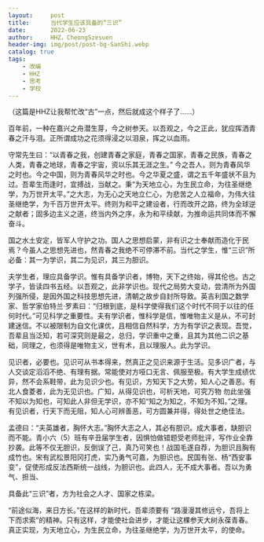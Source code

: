 ```yaml
---
layout:     post
title:      当代学生应该具备的“三识”
date:       2022-06-23
author:     HHZ，CheongSzesuen
header-img: img/post/post-bg-SanShi.webp
catalog: true
tags:
    - 改编
    - HHZ
    - 思考
    - 学校
---
```

（这篇是HHZ让我帮忙改“古”一点，然后就成这个样子了......）

百年前，一种在嘉兴之舟潜生芽，今之树参天。以吾观之，今之正此，犹应挥洒青春之汗与泪。正所谓成功之花须得浸之以泪泉，挥之以血雨。

守常先生曰：“以青春之我，创建青春之家庭，青春之国家，青春之民族，青春之人类，青春之地球，青春之宇宙，资以乐其无涯之生。” 今之吾人，则为青春风华之时也。今之中国，则为青春风华之时也。今之华夏之盛，谓之五千年盛状不且为过。吾辈生而逢时，宜搏战，当献之。秉“为天地立心，为生民立命，为往圣继绝学，为万世开太平。”之大志，为无心之天地立仁心，为悲苦之人立福命，为伟大往圣继绝学，为千百万世开太平。终则为和平之建设者，行而改开之路，终为全球逆之献者；固多边主义之道，终当内外之序，永为和平续献，为推命运共同体而不懈奋斗。

国之水土安定，皆军人守护之功。国人之思想启蒙，非有识之士奉献而造化于民焉？今虽人之思想先进也，然青春之我绝不可停滞不前。当代之学生，惟“三识”所必备：其一为学识，其二为见识，其三为胆识。

夫学生者，理应具备学识。惟有具备学识者，博物，天下之终始，得其伦也。古之学子，皆读四书五经。以吾观之，此非学识也。现代之局势大变动，尝清所为外国列强所侵，是因外国之科技思想先进，清朝之故步自封所导致。英吉利国之数学家、哲学家伯特兰·罗素曰：“归根到底，是科学使得我们这个时代不同于以往的任何时代。”可见科学之重要性。夫有学识者，惟科学是信，惟唯物主义是从，不可封建迷信。不以被限制为自文化课优，且相信自然科学，方为有学识之表现。吾觉，吾辈且当泛知，若可深究则是最之，总归，学识重中之重，且其为其他二识之基础，同理之，也须得是唯物主义，世有术，且以理服人。此为学识。

见识者，必要也。见识可从书本得来，然真正之见识来源于生活。见多识广者，与人交谈定滔滔不绝、有理有据。常能使对方哑口无言、佩服至极。有大学生成绩优异，然不会系鞋带，此为见识少也。有见识，方知天下之大势，知人心之善恶。有北人食菱者，此为无见识也。广知，从得见识也，可析天地，可究万物 勿此坐强不知以为知也，可知此人非但无学识，亦不知“知之为知之，不知为不知。”之理。有见识者，行天下而无阻，知人心可辨善恶，可方圆兼并得，得处世之绝佳法。

孟德曰：“夫英雄者，胸怀大志。”胸怀大志之人，其必有胆识。成大事者，缺胆识而不能。青小六（5）班有辛丑届学生者，因惧怕做错题受老师批评，写作业全靠抄袭。此等不仅无胆识，反倒误了己，真乃可笑也！战国毛遂自荐，为胆识且胸有成竹也。宋有武松景阳冈打虎，实乃勇气可嘉，为胆识也。民国有张、杨“西安事变”，促使形成反法西斯统一战线，为胆识也。此四人，无不成大事者。吾以为勇气、担当、

具备此“三识”者，方为社会之人才、国家之栋梁。

“前途似海，来日方长。”在这样的新时代，吾辈须要有 “路漫漫其修远兮，吾将上下而求索”的精神。只有这样，才能使社会进步，才能让这棵参天大树永葆青春。真正实现，为天地立心，为生民立命，为往圣继绝学，为万世开太平，的使命。